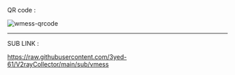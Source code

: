 QR code :

![wmess-qrcode](https://github.com/3yed-61/V2rayCollector/assets/122279300/cf694301-b18a-4a6b-88b2-0553ab4c8456)

---
SUB LINK :

https://raw.githubusercontent.com/3yed-61/V2rayCollector/main/sub/vmess
